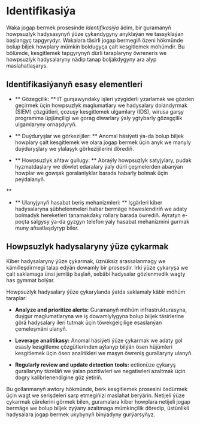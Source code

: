 # Identifikasiýa

Waka jogap bermek prosesinde _Identifikasiýa_ ädim, bir guramanyň howpsuzlyk hadysasynyň ýüze çykandygyny anyklaýan we tassyklaýan başlangyç tapgyrydyr. Wakalara täsirli jogap bermegiň özeni hökmünde bolup biljek howplary mümkin boldugyça çalt kesgitlemek möhümdir. Bu bölümde, kesgitlemek tapgyrynyň dürli taraplaryny öwreneris we howpsuzlyk hadysalaryny nädip tanap boljakdygyny ara alyp maslahatlaşarys.

## Identifikasiýanyň esasy elementleri

- ** Gözegçilik: ** IT gurşawyndaky işleri yzygiderli yzarlamak we gözden geçirmek üçin howpsuzlyk maglumatlary we hadysalary dolandyrmak (SIEM) çözgütleri, çozuşy kesgitlemek ulgamlary (IDS), wirusa garşy programma üpjünçiligi we gorag diwarlary ýaly ygtybarly gözegçilik ulgamlaryny ornaşdyryň.

- ** Duýduryşlar we görkezijiler: ** Anomal häsiýeti ýa-da bolup biljek howplary çalt kesgitlemek we olara jogap bermek üçin anyk we manyly duýduryşlary we ylalaşyk görkezijilerini dörediň.

- ** Howpsuzlyk aňtaw gullugy: ** Abraýly howpsuzlyk satyjylary, pudak hyzmatdaşlary we döwlet edaralary ýaly dürli çeşmelerden abanýan howplar we gowşak goralanlyklar barada habarly bolmak üçin peýdalanyň.

**

- ** Ulanyjynyň hasabat beriş mehanizmleri: ** Işgärleri kiber hadysalaryna şübhelenmeleri habar bermäge höweslendiriň we adaty bolmadyk hereketleri tanamakdaky rollary barada öwrediň. Aýratyn e-poçta salgysy ýa-da gyzgyn telefon ýaly hasabat mehanizmini gurmak muny aňsatlaşdyryp biler.

## Howpsuzlyk hadysalaryny ýüze çykarmak

Kiber hadysalaryny ýüze çykarmak, üznüksiz arassalanmagy we kämilleşdirmegi talap edýän dowamly bir prosesdir. Irki ýüze çykaryşa we çalt saklamaga ünsi jemläp başlaň, sebäbi hadysalar gözlenmedik wagty has gymmat bolýar.

Howpsuzlyk hadysalary ýüze çykarylanda ýatda saklamaly käbir möhüm taraplar:

- **Analyze and prioritize alerts:** Guramanyň möhüm infrastrukturasyna, duýgur maglumatlaryna we iş dowamlylygyna bolup biljek täsirlerine görä hadysalary ileri tutmak üçin töwekgelçilige esaslanýan çemeleşmäni ulanyň.

- **Leverage analitikasy:** Anomal häsiýeti ýüze çykarmak we adaty gol esasly kesgitleme çözgütlerinden aýlanyp bilýän ösen hüjümleri kesgitlemek üçin ösen analitikleri we maşyn öwreniş gurallaryny ulanyň.

- **Regularly review and update detection tools:** ectionüze çykaryş gurallaryny täzeläň we ýalan pozitiwleri we negatiwleri azaltmak üçin dogry kalibrlenendigine göz ýetiriň.

Bu gollanmanyň awtory hökmünde, berk kesgitlemek prosesini ösdürmek üçin wagt we serişdeleri sarp etmegiňizi maslahat berýärin. Netijeli ýüze çykarmak çärelerini görmek bilen, guramalara kiber howplara netijeli jogap bermäge we bolup biljek zyýany azaltmaga mümkinçilik döredip, üstünlikli hadysalara jogap bermek ukybynyň binýadyny gurýarsyňyz.